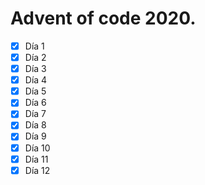 # Advent of code 2020.

- [x] Día 1
- [x] Día 2
- [x] Día 3
- [x] Día 4
- [x] Día 5
- [x] Día 6
- [X] Día 7
- [x] Día 8
- [x] Día 9
- [x] Día 10
- [x] Día 11
- [x] Día 12